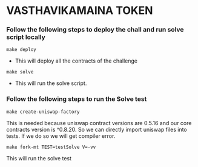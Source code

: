 # VASTHAVIKAMAINA TOKEN

### Follow the following steps to deploy the chall and run solve script locally

```shell
make deploy
```
- This will deploy all the contracts of the challenge
```shell
make solve
```
- This will run the solve script. 

### Follow the following steps to run the Solve test

```shell
make create-uniswap-factory
```
This is needed because uniswap contract versions are 0.5.16 and our core contracts version is ^0.8.20. So we can directly import uniswap files into tests. If we do so we will get compiler error.

```shell
make fork-mt TEST=testSolve V=-vv
```
This will run the solve test